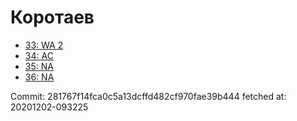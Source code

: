 # Коротаев
- [33: WA 2](33.md)
- [34: AC](34.md)
- [35: NA](35.md)
- [36: NA](36.md)

Commit: 281767f14fca0c5a13dcffd482cf970fae39b444
 fetched at: 20201202-093225
